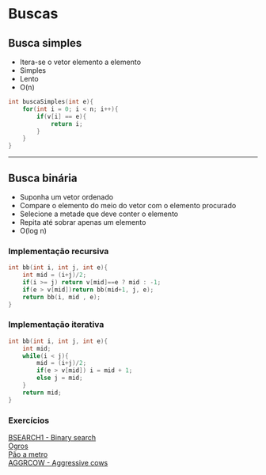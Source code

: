 # Buscas

## Busca simples

* Itera-se o vetor elemento a elemento
* Simples
* Lento
* O(n)

```c++
int buscaSimples(int e){
    for(int i = 0; i < n; i++){
        if(v[i] == e){
            return i;
        }
    }
}
```

---

## Busca binária

* Suponha um vetor ordenado
* Compare o elemento do meio do vetor com o elemento procurado
* Selecione a metade que deve conter o elemento
* Repita até sobrar apenas um elemento
* O(log n)

### Implementação recursiva
```c++
int bb(int i, int j, int e){
    int mid = (i+j)/2;
    if(i >= j) return v[mid]==e ? mid : -1;
    if(e > v[mid])return bb(mid+1, j, e);
    return bb(i, mid , e);
}
```

### Implementação iterativa

```c++
int bb(int i, int j, int e){
    int mid;
    while(i < j){
        mid = (i+j)/2;
        if(e > v[mid]) i = mid + 1;
        else j = mid; 
    }
    return mid;
}
```

### Exercícios

[BSEARCH1 - Binary search](https://www.spoj.com/problems/BSEARCH1/)  
[Ogros](https://olimpiada.ic.unicamp.br/pratique/p2/2008/f1/ogros/)  
[Pão a metro](https://olimpiada.ic.unicamp.br/pratique/p1/2007/f2/metro/)  
[AGGRCOW - Aggressive cows](https://www.spoj.com/problems/AGGRCOW/)